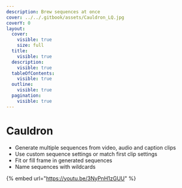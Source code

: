 ```yaml
---
description: Brew sequences at once
cover: ../../.gitbook/assets/Cauldron_LQ.jpg
coverY: 0
layout:
  cover:
    visible: true
    size: full
  title:
    visible: true
  description:
    visible: true
  tableOfContents:
    visible: true
  outline:
    visible: true
  pagination:
    visible: true
---
```


# Cauldron

* Generate multiple sequences from video, audio and caption clips
* Use custom sequence settings or match first clip settings
* Fit or fill frame in generated sequences
* Name sequences with wildcards

{% embed url="https://youtu.be/3NyPnH1zGUU" %}
